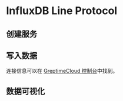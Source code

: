 # InfluxDB Line Protocol

<!--@include: ../../../db-cloud-shared/tutorials/monitor-host-metrics/overview.md-->

## 创建服务

<!--@include: ../../getting-started/create-service.md-->

## 写入数据

<!--@include: ../../../db-cloud-shared/tutorials/monitor-host-metrics/influxdb-demo.md-->

连接信息可以在 [GreptimeCloud 控制台](https://console.greptime.cloud/service)中找到。

## 数据可视化

<!--@include: ./visualize-data.md-->
